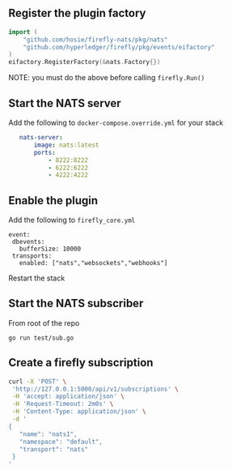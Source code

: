 
## Register the plugin factory
```go
import (
    "github.com/hosie/firefly-nats/pkg/nats"
    "github.com/hyperledger/firefly/pkg/events/eifactory"
) 
eifactory.RegisterFactory(&nats.Factory{})
```
NOTE: you must do the above before calling `firefly.Run()`


## Start the NATS server
Add the following to `docker-compose.override.yml` for your stack

```yaml
   nats-server:
       image: nats:latest
       ports:
           - 8222:8222
           - 6222:6222
           - 4222:4222
```

## Enable the plugin
Add the following to `firefly_core.yml`
```
event:
 dbevents:
   bufferSize: 10000
 transports:
   enabled: ["nats","websockets","webhooks"]
```
Restart the stack

## Start the NATS subscriber
From root of the repo
```
go run test/sub.go
```



## Create a firefly subscription
```bash
curl -X 'POST' \
 'http://127.0.0.1:5000/api/v1/subscriptions' \
 -H 'accept: application/json' \
 -H 'Request-Timeout: 2m0s' \
 -H 'Content-Type: application/json' \
 -d '
{
   "name": "nats1",
   "namespace": "default",
   "transport": "nats"
 }
'
```